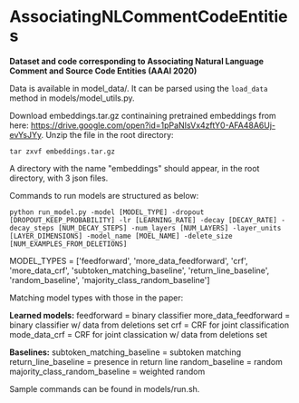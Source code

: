 # AssociatingNLCommentCodeEntities
**Dataset and code corresponding to Associating Natural Language Comment and Source Code Entities (AAAI 2020)**

Data is available in model_data/. It can be parsed using the `load_data` method in models/model_utils.py.

Download embeddings.tar.gz continaining pretrained embeddings from here: https://drive.google.com/open?id=1pPaNIsVx4zftY0-AFA48A6Uj-evYsJYy.
Unzip the file in the root directory:

```
tar zxvf embeddings.tar.gz
```

A directory with the name "embeddings" should appear, in the root directory, with 3 json files.

Commands to run models are structured as below:

```
python run_model.py -model [MODEL_TYPE] -dropout [DROPOUT_KEEP_PROBABILITY] -lr [LEARNING_RATE] -decay [DECAY_RATE] -decay_steps [NUM_DECAY_STEPS] -num_layers [NUM_LAYERS] -layer_units [LAYER_DIMENSIONS] -model_name [MOEL_NAME] -delete_size [NUM_EXAMPLES_FROM_DELETIONS]
```

MODEL_TYPES = ['feedforward', 'more_data_feedforward', 'crf', 'more_data_crf',
               'subtoken_matching_baseline', 'return_line_baseline',
               'random_baseline', 'majority_class_random_baseline']


Matching model types with those in the paper:

**Learned models:**
feedforward = binary classifier
more_data_feedforward = binary classifier w/ data from deletions set
crf = CRF for joint classification
mode_data_crf = CRF for joint classication w/ data from deletions set

**Baselines:**
subtoken_matching_baseline = subtoken matching
return_line_baseline = presence in return line
random_baseline = random
majority_class_random_baseline = weighted random

Sample commands can be found in models/run.sh.